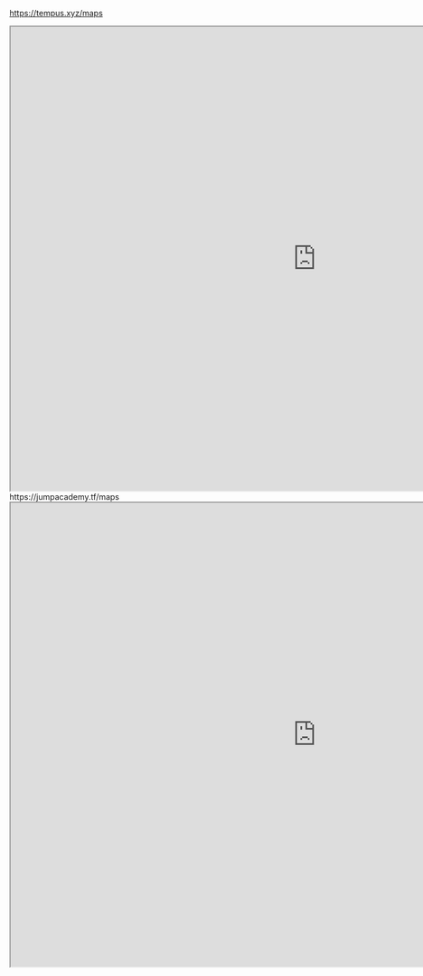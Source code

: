 https://tempus.xyz/maps
<iframe src="https://tempus.xyz/maps" width="1080" height="820"></iframe>
https://jumpacademy.tf/maps

<iframe src="https://jumpacademy.tf/maps" width="1080" height="820"></iframe>


